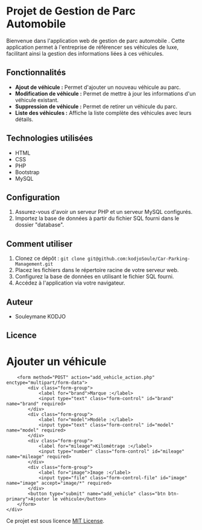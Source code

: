 # Projet de Gestion de Parc Automobile

Bienvenue dans l'application web de gestion de parc automobile . Cette application permet à l'entreprise de référencer ses véhicules de luxe, facilitant ainsi la gestion des informations liées à ces véhicules.

## Fonctionnalités

- **Ajout de véhicule :** Permet d'ajouter un nouveau véhicule au parc.
- **Modification de véhicule :** Permet de mettre à jour les informations d'un véhicule existant.
- **Suppression de véhicule :** Permet de retirer un véhicule du parc.
- **Liste des véhicules :** Affiche la liste complète des véhicules avec leurs détails.

## Technologies utilisées

- HTML
- CSS
- PHP
- Bootstrap
- MySQL

## Configuration

1. Assurez-vous d'avoir un serveur PHP et un serveur MySQL configurés.
2. Importez la base de données à partir du fichier SQL fourni dans le dossier "database".

## Comment utiliser

1. Clonez ce dépôt : `git clone git@github.com:kodjoSoule/Car-Parking-Management.git`
2. Placez les fichiers dans le répertoire racine de votre serveur web.
3. Configurez la base de données en utilisant le fichier SQL fourni.
4. Accédez à l'application via votre navigateur.

## Auteur

- Souleymane KODJO

## Licence
<?php
include 'header.php';
?>

<body>
    <div class="container mt-5">
        <h1>Ajouter un véhicule</h1>

        <form method="POST" action="add_vehicle_action.php" enctype="multipart/form-data">
            <div class="form-group">
                <label for="brand">Marque :</label>
                <input type="text" class="form-control" id="brand" name="brand" required>
            </div>
            <div class="form-group">
                <label for="model">Modèle :</label>
                <input type="text" class="form-control" id="model" name="model" required>
            </div>
            <div class="form-group">
                <label for="mileage">Kilométrage :</label>
                <input type="number" class="form-control" id="mileage" name="mileage" required>
            </div>
            <div class="form-group">
                <label for="image">Image :</label>
                <input type="file" class="form-control-file" id="image" name="image" accept="image/*" required>
            </div>
            <button type="submit" name="add_vehicle" class="btn btn-primary">Ajouter le véhicule</button>
        </form>
    </div>
</body>

<?php include 'footer.php'; ?>




Ce projet est sous licence [MIT License](LICENSE).
